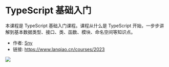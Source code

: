 # TypeScript 基础入门

本课程是 TypeScript 基础入门课程。课程从什么是 TypeScript 开始，一步步讲解到基本数据类型、接口、类、函数、模块、命名空间等知识点。

- 作者: [Sny](https://www.lanqiao.cn/users/1226977/)
- 链接: https://www.lanqiao.cn/courses/2023

![](https://dn-simplecloud.shiyanlou.com/assets/1631095090019_a8101c884c5c1db8d2bc806c91de5318)
